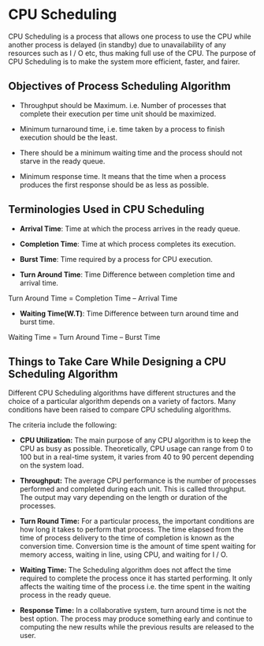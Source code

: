 # CPU Scheduling

 CPU Scheduling is a process that allows one process to use the CPU while another process is delayed (in standby) due to unavailability of any resources such as I / O etc, thus making full use of the CPU. The purpose of CPU Scheduling is to make the system more efficient, faster, and fairer.

## Objectives of Process Scheduling Algorithm

- Throughput should be Maximum. i.e. Number of processes that complete their execution per time unit should be maximized.

- Minimum turnaround time, i.e. time taken by a process to finish execution should be the least.

- There should be a minimum waiting time and the process should not starve in the ready queue.

- Minimum response time. It means that the time when a process produces the first response should be as less as possible.

## Terminologies Used in CPU Scheduling

- **Arrival Time**: Time at which the process arrives in the ready queue.

- **Completion Time**: Time at which process completes its execution.

- **Burst Time**: Time required by a process for CPU execution.

- **Turn Around Time**: Time Difference between completion time and arrival time.

Turn Around Time = Completion Time  –  Arrival Time

- **Waiting Time(W.T)**: Time Difference between turn around time and burst time.

Waiting Time = Turn Around Time  –  Burst Time

## Things to Take Care While Designing a CPU Scheduling Algorithm

Different CPU Scheduling algorithms have different structures and the choice of a particular algorithm depends on a variety of factors. Many conditions have been raised to compare CPU scheduling algorithms.

The criteria include the following: 

- **CPU Utilization:** The main purpose of any CPU algorithm is to keep the CPU as busy as possible. Theoretically, CPU usage can range from 0 to 100 but in a real-time system, it varies from 40 to 90 percent depending on the system load.

- **Throughput:** The average CPU performance is the number of processes performed and completed during each unit. This is called throughput. The output may vary depending on the length or duration of the processes.

- **Turn Round Time:** For a particular process, the important conditions are how long it takes to perform that process. The time elapsed from the time of process delivery to the time of completion is known as the conversion time. Conversion time is the amount of time spent waiting for memory access, waiting in line, using CPU, and waiting for I / O.

- **Waiting Time:** The Scheduling algorithm does not affect the time required to complete the process once it has started performing. It only affects the waiting time of the process i.e. the time spent in the waiting process in the ready queue.

- **Response Time:** In a collaborative system, turn around time is not the best option. The process may produce something early and continue to computing the new results while the previous results are released to the user.